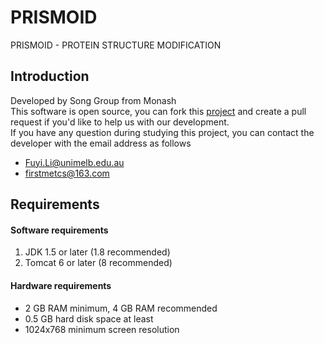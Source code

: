 # PRISMOID
PRISMOID - PROTEIN STRUCTURE MODIFICATION

## Introduction
Developed by Song Group from Monash<br>
This software is open source, you can fork this [project](https://github.com/lifuyi774/PRISMOID) and create a pull request if you'd like to help us with our development.<br>
If you have any question during studying this project, you can contact the developer with the email address as follows
- Fuyi.Li@unimelb.edu.au
- firstmetcs@163.com

## Requirements
#### Software requirements
1. JDK 1.5 or later (1.8 recommended)
2. Tomcat 6 or later (8 recommended)

#### Hardware requirements
- 2 GB RAM minimum, 4 GB RAM recommended
- 0.5 GB hard disk space at least
- 1024x768 minimum screen resolution
